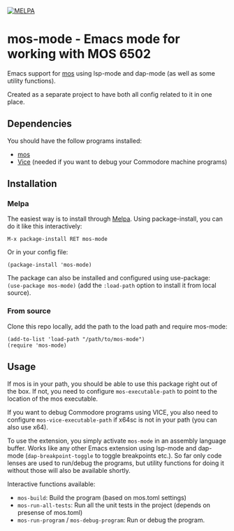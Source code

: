 [![MELPA](https://melpa.org/packages/mos-mode-badge.svg)](https://melpa.org/#/mos-mode)
# mos-mode - Emacs mode for working with MOS 6502
Emacs support for [mos](https://github.com/datatrash/mos) using lsp-mode and dap-mode (as well as some utility functions).


Created as a separate project to have both all config related to it in one place. 


## Dependencies
You should have the follow programs installed:
- [mos](https://github.com/datatrash/mos)
- [Vice](https://vice-emu.sourceforge.io/) (needed if you want to debug your Commodore machine programs)


## Installation
### Melpa
The easiest way is to install through [Melpa](https://melpa.org/#/getting-started). Using package-install, you can do it like this interactively:

```
M-x package-install RET mos-mode
```

Or in your config file:
```emacs-lisp
(package-install 'mos-mode)
```

The package can also be installed and configured using use-package: `(use-package mos-mode)` (add the `:load-path` option to install it from local source).


### From source
Clone this repo locally, add the path to the load path and require mos-mode:
```emacs-lisp
(add-to-list 'load-path "/path/to/mos-mode")
(require 'mos-mode)
```

## Usage
If mos is in your path, you should be able to use this package right out of the box. If not, you need to configure `mos-executable-path` to point to the location of the mos executable. 

If you want to debug Commodore programs using VICE, you also need to configure `mos-vice-executable-path` if x64sc is not in your path (you can also use x64). 


To use the extension, you simply activate `mos-mode` in an assembly language buffer. Works like any other Emacs extension using lsp-mode and dap-mode (`dap-breakpoint-toggle` to toggle breakpoints etc.). So far only code lenses are used to run/debug the programs, but utility functions for doing it without those will also be available shortly. 


Interactive functions available:
- `mos-build`: Build the program (based on mos.toml settings)
- `mos-run-all-tests`: Run all the unit tests in the project (depends on presense of mos.toml)
- `mos-run-program` / `mos-debug-program`: Run or debug the program.
